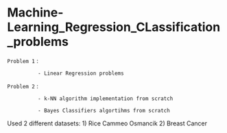 # Machine-Learning_Regression_CLassification_problems

`Problem 1` : 

              - Linear Regression problems

`Problem 2` : 
                
              - k-NN algorithm implementation from scratch 

              - Bayes Classifiers algortihms from scratch
              
Used 2 different datasets: 1) Rice Cammeo Osmancik 2) Breast Cancer
